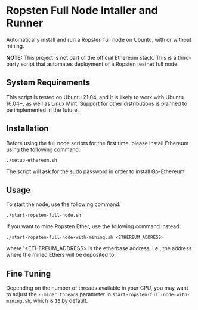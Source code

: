 # Ropsten Full Node Intaller and Runner
Automatically install and run a Ropsten full node on Ubuntu, with or without mining.

**NOTE:** This project is not part of the official Ethereum stack. This is a third-party script that automates deployment of a Ropsten testnet full node.

## System Requirements

This script is tested on Ubuntu 21.04, and it is likely to work with Ubuntu 16.04+, as well as Linux Mint. Support for other distributions is planned to be implemented in the future.

## Installation

Before using the full node scripts for the first time, please install Ethereum using the following command:

```
./setup-ethereum.sh
```

The script will ask for the sudo password in order to install Go-Ethereum.

## Usage

To start the node, use the following command:

```
./start-ropsten-full-node.sh
```

If you want to mine Ropsten Ether, use the following command instead:

```
./start-ropsten-full-node-with-mining.sh <ETHEREUM_ADDRESS>
```

where `<ETHEREUM_ADDRESS> is the etherbase address, i.e., the address where the mined Ethers will be deposited to.

## Fine Tuning

Depending on the number of threads available in your CPU, you may want to adjust the `--miner.threads` parameter in `start-ropsten-full-node-with-mining.sh`, which is `16` by default.

